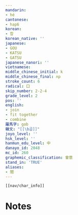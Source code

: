 ```yaml
---
mandarin:
- hé
cantonese:
- hap6
korean:
- 합
korean_native: ''
japanese:
- GOU
- KATSU
- GATSU
japanese_nanori: ''
vietnamese:
middle_chinese_initial: k
middle_chinese_final: ʌp
stroke_count: 6
radical: 口
skip_number: 2-2-4
grade_level: 2
pos: ''
english:
- join
- fit together
- combine
羅馬字: gob
韓文: "[[\b곱]]"
joyo_level: ''
hsk_level: ''
hanmun_edu_level: 中
danayo_id: 2048
mc_id: 260
graphemic_classification: 會意
stand_in: 'TRUE'
aliases:
- 閤
---
```

```meta-bind-embed
[[nav/char_info]]
```

# Notes
